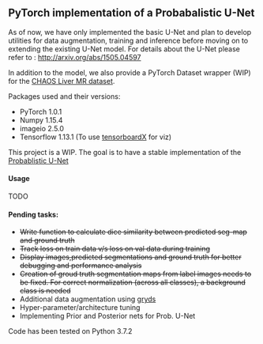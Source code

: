 ## PyTorch implementation of a Probabalistic U-Net

As of now, we have only implemented the basic U-Net and plan to develop utilities for data augmentation, training and inference before moving on to extending the existing U-Net model. For details about the U-Net please refer to : http://arxiv.org/abs/1505.04597

In addition to the model, we also provide a PyTorch Dataset wrapper (WIP) for the [CHAOS Liver MR dataset](https://chaos.grand-challenge.org/). 

Packages used and their versions:
* PyTorch 1.0.1
* Numpy 1.15.4
* imageio 2.5.0
* Tensorflow 1.13.1 (To use [tensorboardX](https://github.com/lanpa/tensorboardX) for viz)


This project is a WIP. The goal is to have a stable implementation of the [Probablistic U-Net](https://arxiv.org/abs/1806.05034)


#### Usage
TODO


#### Pending tasks:
* <strike>Write function to calculate dice similarity between predicted seg-map and ground truth</strike>
* <strike>Track loss on train data v/s loss on val data during training</strike> 
* <strike>Display images,predicted segmentations and ground truth for better debugging and performance analysis</strike>
*  <strike>Creation of groud truth segmentation maps from label images needs to be fixed. For correct normalization (across all classes), a background class is needed</strike> 
* Additional data augmentation using [gryds](https://github.com/tueimage/gryds)
* Hyper-parameter/architecture tuning
* Implementing Prior and Posterior nets for Prob. U-Net

Code has been tested on Python 3.7.2

